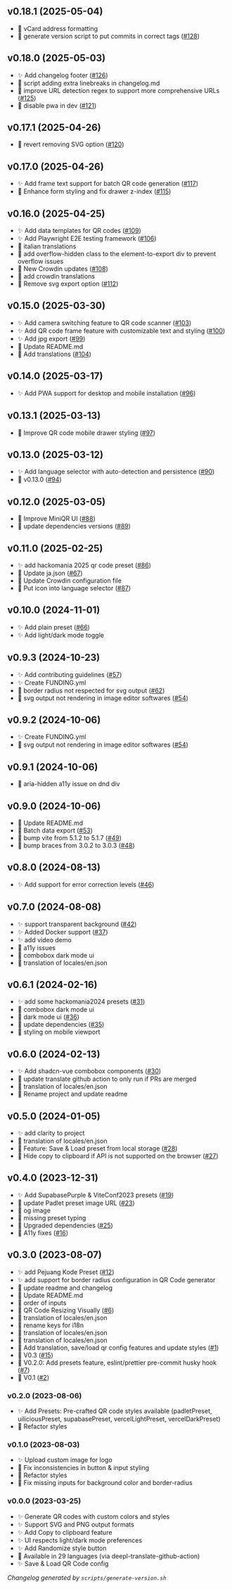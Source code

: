 ## v0.18.1 (2025-05-04)
- 🐛 vCard address formatting
- 🐛 generate version script to put commits in correct tags ([#128](https://github.com/lyqht/mini-qr/pull/128))

## v0.18.0 (2025-05-03)
- ✨ Add changelog footer ([#126](https://github.com/lyqht/mini-qr/pull/126))
- 🐛 script adding extra linebreaks in changelog.md
- 🐛 improve URL detection regex to support more comprehensive URLs ([#125](https://github.com/lyqht/mini-qr/pull/125))
- 🔧 disable pwa in dev ([#121](https://github.com/lyqht/mini-qr/pull/121))

## v0.17.1 (2025-04-26)
- 🔧 revert removing SVG option ([#120](https://github.com/lyqht/mini-qr/pull/120))

## v0.17.0 (2025-04-26)
- ✨ Add frame text support for batch QR code generation ([#117](https://github.com/lyqht/mini-qr/pull/117))
- 🔧 Enhance form styling and fix drawer z-index ([#115](https://github.com/lyqht/mini-qr/pull/115))

## v0.16.0 (2025-04-25)
- ✨ Add data templates for QR codes ([#109](https://github.com/lyqht/mini-qr/pull/109))
- ✨ Add Playwright E2E testing framework ([#106](https://github.com/lyqht/mini-qr/pull/106))
- 🐛 italian translations
- 🐛 add overflow-hidden class to the element-to-export div to prevent overflow issues
- 🔧 New Crowdin updates ([#108](https://github.com/lyqht/mini-qr/pull/108))
- 🔧 add crowdin translations
- 🔧 Remove svg export option ([#112](https://github.com/lyqht/mini-qr/pull/112))

## v0.15.0 (2025-03-30)
- ✨ Add camera switching feature to QR code scanner ([#103](https://github.com/lyqht/mini-qr/pull/103))
- ✨ Add QR code frame feature with customizable text and styling ([#100](https://github.com/lyqht/mini-qr/pull/100))
- ✨ Add jpg export ([#99](https://github.com/lyqht/mini-qr/pull/99))
- 🐛 Update README.md
- 🔧 Add translations ([#104](https://github.com/lyqht/mini-qr/pull/104))

## v0.14.0 (2025-03-17)
- ✨ Add PWA support for desktop and mobile installation ([#96](https://github.com/lyqht/mini-qr/pull/96))

## v0.13.1 (2025-03-13)
- 🐛 Improve QR code mobile drawer styling ([#97](https://github.com/lyqht/mini-qr/pull/97))

## v0.13.0 (2025-03-12)
- ✨ Add language selector with auto-detection and persistence ([#90](https://github.com/lyqht/mini-qr/pull/90))
- 🔧 v0.13.0 ([#94](https://github.com/lyqht/mini-qr/pull/94))

## v0.12.0 (2025-03-05)
- 🐛 Improve MiniQR UI ([#88](https://github.com/lyqht/mini-qr/pull/88))
- 🔧 update dependencies versions ([#89](https://github.com/lyqht/mini-qr/pull/89))

## v0.11.0 (2025-02-25)
- ✨ add hackomania 2025 qr code preset ([#86](https://github.com/lyqht/mini-qr/pull/86))
- 🐛 Update ja.json ([#67](https://github.com/lyqht/mini-qr/pull/67))
- 🔧 Update Crowdin configuration file
- 🔧 Put icon into language selector ([#87](https://github.com/lyqht/mini-qr/pull/87))

## v0.10.0 (2024-11-01)
- ✨ Add plain preset ([#66](https://github.com/lyqht/mini-qr/pull/66))
- ✨ Add light/dark mode toggle

## v0.9.3 (2024-10-23)
- ✨ Add contributing guidelines ([#57](https://github.com/lyqht/mini-qr/pull/57))
- ✨ Create FUNDING.yml
- 🐛 border radius not respected for svg output ([#62](https://github.com/lyqht/mini-qr/pull/62))
- 🐛 svg output not rendering in image editor softwares ([#54](https://github.com/lyqht/mini-qr/pull/54))

## v0.9.2 (2024-10-06)
- ✨ Create FUNDING.yml
- 🐛 svg output not rendering in image editor softwares ([#54](https://github.com/lyqht/mini-qr/pull/54))

## v0.9.1 (2024-10-06)
- 🐛 aria-hidden a11y issue on dnd div

## v0.9.0 (2024-10-06)
- 🐛 Update README.md
- 🔧 Batch data export ([#53](https://github.com/lyqht/mini-qr/pull/53))
- 🔧 bump vite from 5.1.2 to 5.1.7 ([#49](https://github.com/lyqht/mini-qr/pull/49))
- 🔧 bump braces from 3.0.2 to 3.0.3 ([#48](https://github.com/lyqht/mini-qr/pull/48))

## v0.8.0 (2024-08-13)
- ✨ Add support for error correction levels ([#46](https://github.com/lyqht/mini-qr/pull/46))

## v0.7.0 (2024-08-08)
- ✨ support transparent background ([#42](https://github.com/lyqht/mini-qr/pull/42))
- ✨ Added Docker support ([#37](https://github.com/lyqht/mini-qr/pull/37))
- ✨ add video demo
- 🐛 a11y issues
- 🐛 combobox dark mode ui
- 🔧 translation of locales/en.json

## v0.6.1 (2024-02-16)
- ✨ add some hackomania2024 presets ([#31](https://github.com/lyqht/mini-qr/pull/31))
- 🐛 combobox dark mode ui
- 🐛 dark mode ui ([#36](https://github.com/lyqht/mini-qr/pull/36))
- 🐛 update dependencies ([#35](https://github.com/lyqht/mini-qr/pull/35))
- 🐛 styling on mobile viewport

## v0.6.0 (2024-02-13)
- ✨ Add shadcn-vue combobox components ([#30](https://github.com/lyqht/mini-qr/pull/30))
- 🔧 update translate github action to only run if PRs are merged
- 🔧 translation of locales/en.json
- 🔧 Rename project and update readme

## v0.5.0 (2024-01-05)
- ✨ add clarity to project
- 🔧 translation of locales/en.json
- 🔧 Feature: Save & Load preset from local storage ([#28](https://github.com/lyqht/mini-qr/pull/28))
- 🔧 Hide copy to clipboard if API is not supported on the browser ([#27](https://github.com/lyqht/mini-qr/pull/27))

## v0.4.0 (2023-12-31)
- ✨ Add SupabasePurple & ViteConf2023 presets ([#19](https://github.com/lyqht/mini-qr/pull/19))
- 🐛 update Padlet preset image URL ([#23](https://github.com/lyqht/mini-qr/pull/23))
- 🐛 og image
- 🐛 missing preset typing
- 🔧 Upgraded dependencies ([#25](https://github.com/lyqht/mini-qr/pull/25))
- 🔧 A11y fixes ([#16](https://github.com/lyqht/mini-qr/pull/16))

## v0.3.0 (2023-08-07)
- ✨ add Pejuang Kode Preset ([#12](https://github.com/lyqht/mini-qr/pull/12))
- ✨ add support for border radius configuration in QR Code generator
- 🐛 update readme and changelog
- 🐛 Update README.md
- 🐛 order of inputs
- 🐛 QR Code Resizing Visually ([#6](https://github.com/lyqht/mini-qr/pull/6))
- 🔧 translation of locales/en.json
- 🔧 rename keys for i18n
- 🔧 translation of locales/en.json
- 🔧 translation of locales/en.json
- 🔧 Add translation, save/load qr config features and update styles ([#1](https://github.com/lyqht/mini-qr/pull/1))
- 🔧 V0.3 ([#15](https://github.com/lyqht/mini-qr/pull/15))
- 🔧 V0.2.0: Add presets feature, eslint/prettier pre-commit husky hook ([#7](https://github.com/lyqht/mini-qr/pull/7))
- 🔧 V0.1 ([#2](https://github.com/lyqht/mini-qr/pull/2))

### v0.2.0 (2023-08-06)

- ✨ Add Presets: Pre-crafted QR code styles available (padletPreset, uiliciousPreset, supabasePreset, vercelLightPreset, vercelDarkPreset)
- 🐛 Refactor styles

### v0.1.0 (2023-08-03)

- ✨ Upload custom image for logo
- 🐛 Fix inconsistencies in button & input styling
- 🐛 Refactor styles
- 🐛 Fix missing inputs for background color and border-radius

### v0.0.0 (2023-03-25)

- ✨ Generate QR codes with custom colors and styles
- ✨ Support SVG and PNG output formats
- ✨ Add Copy to clipboard feature
- ✨ UI respects light/dark mode preferences
- ✨ Add Randomize style button
- 🔧 Available in 29 languages (via deepl-translate-github-action)
- ✨ Save & Load QR Code config

*Changelog generated by `scripts/generate-version.sh`*
